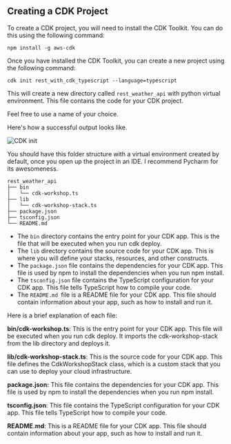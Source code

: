 ## Creating a CDK Project
To create a CDK project, you will need to install the CDK Toolkit. You can do this using the following command:

```
npm install -g aws-cdk
```
Once you have installed the CDK Toolkit, you can create a new project using the following command:

```
cdk init rest_with_cdk_typescript --language=typescript
```

This will create a new directory called `rest_weather_api` with python virtual environment. This file contains the code for your CDK project.

Feel free to use a name of your choice.

Here's how a successful output looks like. 

![CDK init](/assets/)

You should have this folder structure with a virtual environment created by default, once you open up the project in an IDE. I recommend Pycharm for its awesomeness.
```
rest_weather_api
├── bin
│   └── cdk-workshop.ts
├── lib
│   └── cdk-workshop-stack.ts
├── package.json
├── tsconfig.json
└── README.md
```


- The `bin` directory contains the entry point for your CDK app. This is the file that will be executed when you run cdk deploy. 
- The `lib` directory contains the source code for your CDK app. This is where you will define your stacks, resources, and other constructs. 
- The `package.json` file contains the dependencies for your CDK app. This file is used by npm to install the dependencies when you run npm install. 
- The `tsconfig.json` file contains the TypeScript configuration for your CDK app. This file tells TypeScript how to compile your code. 
- The `README.md `file is a README file for your CDK app. This file should contain information about your app, such as how to install and run it.

Here is a brief explanation of each file:

**bin/cdk-workshop.ts**: This is the entry point for your CDK app. This file will be executed when you run cdk deploy. It imports the cdk-workshop-stack from the lib directory and deploys it.

**lib/cdk-workshop-stack.ts**: This is the source code for your CDK app. This file defines the CdkWorkshopStack class, which is a custom stack that you can use to deploy your cloud infrastructure.

**package.json:** This file contains the dependencies for your CDK app. This file is used by npm to install the dependencies when you run npm install.

**tsconfig.json**: This file contains the TypeScript configuration for your CDK app. This file tells TypeScript how to compile your code.

**README.md**: This is a README file for your CDK app. This file should contain information about your app, such as how to install and run it.